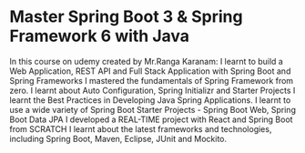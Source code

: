 # Master Spring Boot 3 & Spring Framework 6 with Java

In this course on udemy created by Mr.Ranga Karanam:
I learnt to build a Web Application, REST API and Full Stack Application with Spring Boot and Spring Frameworks
I mastered the fundamentals of Spring Framework from zero.
I learnt about Auto Configuration, Spring Initializr and Starter Projects
I learnt the Best Practices in Developing  Java Spring Applications.
I learnt to use a wide variety of Spring Boot Starter Projects - Spring Boot Web, Spring Boot Data JPA
I developed a REAL-TIME project with React and Spring Boot from SCRATCH
I learnt about the latest frameworks and technologies, including Spring Boot, Maven, Eclipse, JUnit and Mockito.
